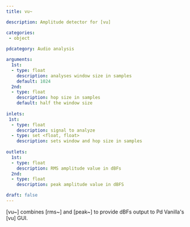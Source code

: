 ```yaml
---
title: vu~

description: Amplitude detector for [vu]

categories:
 - object
 
pdcategory: Audio analysis

arguments:
  1st:
  - type: float
    description: analyses window size in samples
    default: 1024
  2nd:
  - type: float
    description: hop size in samples 
    default: half the window size
  
inlets:
 1st:
  - type: float
    description: signal to analyze
  - type: set <float, float>
    description: sets window and hop size in samples
    
outlets:
  1st:
  - type: float
    description: RMS amplitude value in dBFs
  2nd:
  - type: float
    description: peak amplitude value in dBFS

draft: false
---
```


[vu~] combines [rms~] and [peak~] to provide dBFs output to Pd Vanilla's [vu] GUI.